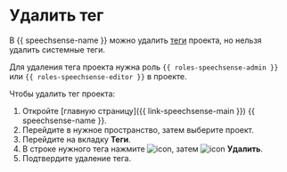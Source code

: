 # Удалить тег

В {{ speechsense-name }} можно удалить [теги](../../../concepts/tags.md) проекта, но нельзя удалить системные теги.

Для удаления тега проекта нужна роль `{{ roles-speechsense-admin }}` или `{{ roles-speechsense-editor }}` в проекте.

Чтобы удалить тег проекта:

1. Откройте [главную страницу]({{ link-speechsense-main }}) {{ speechsense-name }}.
1. Перейдите в нужное пространство, затем выберите проект.
1. Перейдите на вкладку **Теги**.
1. В строке нужного тега нажмите ![icon](../../../../_assets/console-icons/ellipsis.svg), затем ![icon](../../../../_assets/console-icons/trash-bin.svg) **Удалить**.
1. Подтвердите удаление тега.
